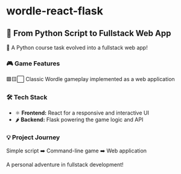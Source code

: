 # wordle-react-flask

## 🚀 From Python Script to Fullstack Web App

🐍 A Python course task evolved into a fullstack web app!

### 🎮 Game Features
🟩🟨⬜ Classic Wordle gameplay implemented as a web application

### 🛠️ Tech Stack
- ⚛️ **Frontend:** React for a responsive and interactive UI
- 🌶️ **Backend:** Flask powering the game logic and API

### 💡 Project Journey
Simple script ➡️ Command-line game ➡️ Web application

A personal adventure in fullstack development!
